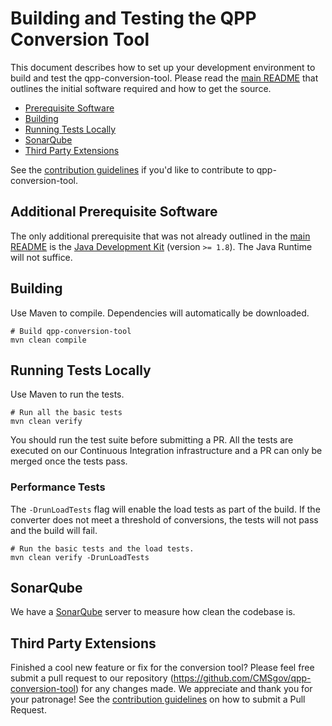 # Building and Testing the QPP Conversion Tool

This document describes how to set up your development environment to build and test the qpp-conversion-tool. Please read the
[main README][readme] that outlines the initial software required and how to get the source.

* [Prerequisite Software](#additional-prerequisite-software)
* [Building](#building)
* [Running Tests Locally](#running-tests-locally)
* [SonarQube](#sonarqube)
* [Third Party Extensions](#third-party-extensions)

See the [contribution guidelines](https://github.com/CMSgov/qpp-conversion-tool/blob/master/CONTRIBUTING.md)
if you'd like to contribute to qpp-conversion-tool.

## Additional Prerequisite Software

The only additional prerequisite that was not already outlined in the
[main README][readme] is the
[Java Development Kit](http://www.oracle.com/technetwork/java/javase/downloads/index.html) (version `>= 1.8`). The Java Runtime
will not suffice.

## Building

Use Maven to compile. Dependencies will automatically be downloaded.

```shell
# Build qpp-conversion-tool
mvn clean compile
```

## Running Tests Locally

Use Maven to run the tests.

```shell
# Run all the basic tests
mvn clean verify
```

You should run the test suite before submitting a PR. All the tests are executed on our Continuous Integration infrastructure and
a PR can only be merged once the tests pass.

### Performance Tests

The `-DrunLoadTests` flag will enable the load tests as part of the build. If the converter does not meet a threshold of
conversions, the tests will not pass and the build will fail.

```shell
# Run the basic tests and the load tests.
mvn clean verify -DrunLoadTests
```

## SonarQube

We have a [SonarQube](http://sonar.shareddev.flexion.us:9000/dashboard?id=gov.cms.qpp.conversion%3Aqpp-conversion) server to
measure how clean the codebase is.

## Third Party Extensions

Finished a cool new feature or fix for the conversion tool? Please feel free submit a pull request to our repository (https://github.com/CMSgov/qpp-conversion-tool) for any changes made. We appreciate and thank you for your patronage!
See the [contribution guidelines](https://github.com/CMSgov/qpp-conversion-tool/blob/master/CONTRIBUTING.md) on how to submit a Pull Request.

[readme]: https://github.com/CMSgov/qpp-conversion-tool/blob/master/README.md
